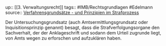 up:: [[3. Verwaltungsrecht]]
tags:: #IMB/Rechtsgrundlagen #Edelmann 
source:: [Verfahrensgrundsätze - und Prinzipien im Strafprozess](https://www.juracademy.de/strafprozessrecht/strafprozess-grundsaetze.html)

Der Untersuchungsgrundsatz (auch Amtsermittlungsgrundsatz oder Inquisitionsprinzip genannt) besagt, dass die Strafverfolgungsorgane den Sachverhalt, der der Anklageschrift und sodann dem Urteil zugrunde liegt, von Amts wegen zu erforschen und aufzuklären haben.